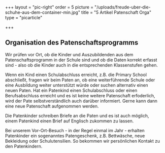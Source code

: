 +++
layout = "pic-right"
order = 5
picture = "/uploads/freude-uber-die-schuhe-aus-dem-container-min.jpg"
title = "5 Artikel Patenschaft Orga"
type = "picarticle"

+++
## Organisation des Patenschaftsprogramms

Wir prüfen vor Ort, ob die Kinder und Auszubildenden aus dem Patenschaftsprogramm in der Schule sind und ob die Daten korrekt erfasst sind - also ob die Kinder auch in die entsprechenden Klassenstufen gehen.

Wenn ein Kind einen Schulabschluss erreicht, z.B. die Primary School abschließt, fragen wir beim Paten an, ob eine weiterführende Schule oder eine Ausbildung weiter unterstützt würde oder suchen alternativ einen neuen Paten. Hat ein Patenkind einen Schulabschluss oder einen Berufsabschluss erreicht und es ist keine weitere Patenschaft erfoderlich, wird der Pate selbstverständlich auch darüber informiert. Gerne kann dann eine neue Patenschaft aufgenommen werden.

Die Patenkinder schreiben Briefe an die Paten und es ist auch möglich, einem Patenkind einen Brief auf Englisch zukommen zu lassen.

Bei unserem Vor-Ort-Besuch - in der Regel einmal im Jahr - erhalten Patenkinder ein sogenanntes Patengeschenk, z.B. Bettwäsche, neue Bekleidung oder Schulutensilien. So bekommen wir persönlichen Kontakt zu den Patenkindern. 